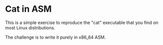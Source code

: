 # Cat in ASM

This is a simple exercise to reproduce the "cat" executable that you find on most Linux distributions.

The challenge is to write it purely in x86_64 ASM.

